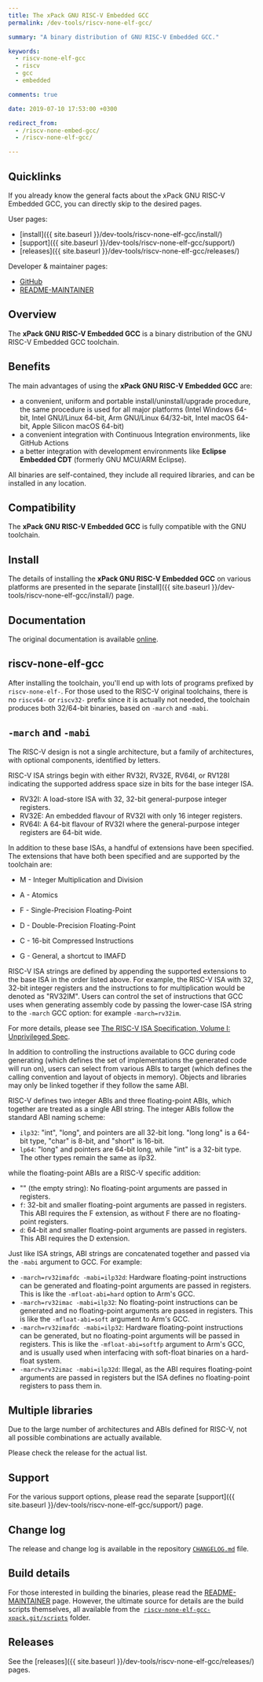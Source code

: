 ```yaml
---
title: The xPack GNU RISC-V Embedded GCC
permalink: /dev-tools/riscv-none-elf-gcc/

summary: "A binary distribution of GNU RISC-V Embedded GCC."

keywords:
  - riscv-none-elf-gcc
  - riscv
  - gcc
  - embedded

comments: true

date: 2019-07-10 17:53:00 +0300

redirect_from:
  - /riscv-none-embed-gcc/
  - /riscv-none-elf-gcc/

---
```


## Quicklinks

If you already know the general facts about the xPack GNU RISC-V Embedded GCC,
you can directly skip to the desired pages.

User pages:

- [install]({{ site.baseurl }}/dev-tools/riscv-none-elf-gcc/install/)
- [support]({{ site.baseurl }}/dev-tools/riscv-none-elf-gcc/support/)
- [releases]({{ site.baseurl }}/dev-tools/riscv-none-elf-gcc/releases/)

Developer & maintainer pages:

- [GitHub](https://github.com/xpack-dev-tools/riscv-none-elf-gcc-xpack/)
- [README-MAINTAINER](https://github.com/xpack-dev-tools/riscv-none-elf-gcc-xpack/blob/xpack/README-MAINTAINER.md)

## Overview

The **xPack GNU RISC-V Embedded GCC**
is a binary distribution of the GNU RISC-V Embedded GCC toolchain.

## Benefits

The main advantages of using the **xPack GNU RISC-V Embedded GCC** are:

- a convenient, uniform and portable install/uninstall/upgrade procedure,
  the same procedure is used for all major
  platforms (Intel Windows 64-bit, Intel GNU/Linux 64-bit, Arm GNU/Linux
  64/32-bit, Intel macOS 64-bit, Apple Silicon macOS 64-bit)
- a convenient integration with Continuous Integration environments,
  like GitHub Actions
- a better integration with development environments
  like **Eclipse Embedded CDT** (formerly GNU MCU/ARM Eclipse).

All binaries are self-contained, they include all required libraries,
and can be installed in any location.

## Compatibility

The **xPack GNU RISC-V Embedded GCC** is fully compatible with the
GNU toolchain.

## Install

The details of installing the **xPack GNU RISC-V Embedded GCC** on various
platforms are presented in the separate
[install]({{ site.baseurl }}/dev-tools/riscv-none-elf-gcc/install/) page.

## Documentation

The original documentation is available
[online](https://gcc.gnu.org/onlinedocs/).

## riscv-none-elf-gcc

After installing the toolchain, you'll end up with lots of programs
prefixed by `riscv-none-elf-`. For those used to the RISC-V original
toolchains, there is no `riscv64-` or `riscv32-` prefix since it is
actually not needed, the toolchain produces both 32/64-bit binaries,
based on `-march` and `-mabi`.

## `-march` and `-mabi`

The RISC-V design is not a single architecture, but a family of
architectures, with optional components, identified by letters.

RISC-V ISA strings begin with either RV32I, RV32E, RV64I, or RV128I
indicating the supported address space size in bits for the base integer ISA.

- RV32I: A load-store ISA with 32, 32-bit general-purpose integer registers.
- RV32E: An embedded flavour of RV32I with only 16 integer registers.
- RV64I: A 64-bit flavour of RV32I where the general-purpose integer registers
  are 64-bit wide.

In addition to these base ISAs, a handful of extensions have been
specified. The extensions that have both been specified and are supported
by the toolchain are:

- M - Integer Multiplication and Division
- A - Atomics
- F - Single-Precision Floating-Point
- D - Double-Precision Floating-Point
- C - 16-bit Compressed Instructions

- G - General, a shortcut to IMAFD

RISC-V ISA strings are defined by appending the supported extensions to the
base ISA in the order listed above. For example, the RISC-V ISA with 32,
32-bit integer registers and the instructions to for multiplication would
be denoted as "RV32IM". Users can control the set of instructions that GCC
uses when generating assembly code by passing the lower-case ISA string to
the `-march` GCC option: for example `-march=rv32im`.

For more details, please see
[The RISC-V ISA Specification, Volume I: Unprivileged Spec](https://riscv.org/specifications/).

In addition to controlling the instructions available to GCC during code
generating (which defines the set of implementations the generated code
will run on), users can select from various ABIs to target (which defines
the calling convention and layout of objects in memory). Objects and
libraries may only be linked together if they follow the same ABI.

RISC-V defines two integer ABIs and three floating-point ABIs, which
together are treated as a single ABI string. The integer ABIs follow the
standard ABI naming scheme:

- `ilp32`: "int", "long", and pointers are all 32-bit long. "long long" is
  a 64-bit type, "char" is 8-bit, and "short" is 16-bit.
- `lp64`: "long" and pointers are 64-bit long, while "int" is a 32-bit type.
  The other types remain the same as ilp32.

while the floating-point ABIs are a RISC-V specific addition:

- "" (the empty string): No floating-point arguments are passed in registers.
- `f`: 32-bit and smaller floating-point arguments are passed in registers.
  This ABI requires the F extension, as without F there are no
  floating-point registers.
- `d`: 64-bit and smaller floating-point arguments are passed in registers.
  This ABI requires the D extension.

Just like ISA strings, ABI strings are concatenated together and passed via
the `-mabi` argument to GCC. For example:

- `-march=rv32imafdc -mabi=ilp32d`: Hardware floating-point instructions can
  be generated and floating-point arguments are passed in registers. This
  is like the `-mfloat-abi=hard` option to Arm's GCC.
- `-march=rv32imac -mabi=ilp32`: No floating-point instructions can be
  generated and no floating-point arguments are passed in registers. This
  is like the `-mfloat-abi=soft` argument to Arm's GCC.
- `-march=rv32imafdc -mabi=ilp32`: Hardware floating-point instructions can
  be generated, but no floating-point arguments will be passed in
  registers. This is like the `-mfloat-abi=softfp` argument to Arm's GCC,
  and is usually used when interfacing with soft-float binaries on a
  hard-float system.
- `-march=rv32imac -mabi=ilp32d`: Illegal, as the ABI requires floating-point
  arguments are passed in registers but the ISA defines no floating-point
  registers to pass them in.

## Multiple libraries

Due to the large number of architectures and ABIs defined for RISC-V, not all
possible combinations are actually available.

Please check the release for the actual list.

## Support

For the various support options, please read the separate
[support]({{ site.baseurl }}/dev-tools/riscv-none-elf-gcc/support/) page.

## Change log

The release and change log is available in the repository
[`CHANGELOG.md`](https://github.com/xpack-dev-tools/riscv-none-elf-gcc-xpack/blob/xpack/CHANGELOG.md) file.

## Build details

For those interested in building the binaries, please read the
[README-MAINTAINER](https://github.com/xpack-dev-tools/riscv-none-elf-gcc-xpack/blob/xpack/README-MAINTAINER.md)
page.
However, the ultimate source for details are the build scripts themselves,
all available from the 
[`riscv-none-elf-gcc-xpack.git/scripts`](https://github.com/xpack-dev-tools/riscv-none-elf-gcc-xpack/tree/xpack/scripts/)
folder.

## Releases

See the [releases]({{ site.baseurl }}/dev-tools/riscv-none-elf-gcc/releases/) pages.
